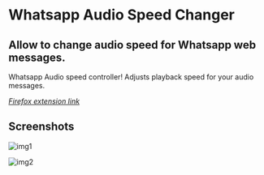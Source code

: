 # Whatsapp Audio Speed Changer

## Allow to change audio speed for Whatsapp web messages.

Whatsapp Audio speed controller! Adjusts playback speed for your audio messages.

*[Firefox extension link](https://addons.mozilla.org/pt-BR/firefox/addon/whatsapp-audio-speed-changer)*

## Screenshots

![img1](../master/assets/screenshot.jpg)

![img2](../master/assets/screenshot2.png)
